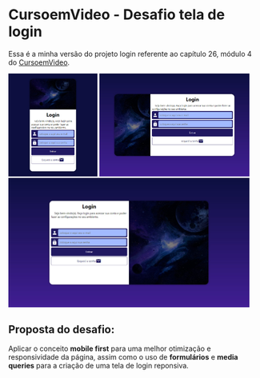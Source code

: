 # CursoemVideo - Desafio tela de login

Essa é a minha versão do projeto login referente ao capítulo 26, módulo 4 do [CursoemVideo](https://www.youtube.com/watch?v=Ejkb_YpuHWs&list=PLHz_AreHm4dkZ9-atkcmcBaMZdmLHft8n).


<img src="scr/img/print3.jpeg" width="178"/> <img src="scr/img/print2.jpeg" width="300"/>   
<img src="scr/img/print1.jpeg" width="482"/>

## Proposta do desafio:

Aplicar o conceito **mobile first** para uma melhor otimização e responsividade da página, assim como o uso de **formulários** e **media queries** para a criação de uma tela de login reponsiva.